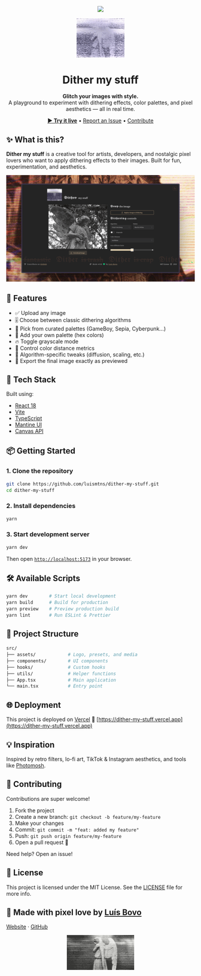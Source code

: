 <p align="center">
  <img src="https://github.com/luismtns/dither-my-stuff/actions/workflows/lint.yml/badge.svg" />
</p>

<p align="center">
  <img src="./public/logo.gif" width="128" alt="Dither my stuff logo" />
</p>

<h1 align="center">Dither my stuff</h1>

<p align="center">
  <strong>Glitch your images with style.</strong><br />
  A playground to experiment with dithering effects, color palettes, and pixel aesthetics — all in real time.
</p>

<p align="center">
  <a href="https://dither-my-stuff.vercel.app/" target="_blank"><strong>▶ Try it live</strong></a> •
  <a href="https://github.com/luismtns/dither-my-stuff/issues">Report an Issue</a> •
  <a href="#-contributing">Contribute</a>
</p>

## ✨ What is this?

**Dither my stuff** is a creative tool for artists, developers, and nostalgic pixel lovers who want to apply dithering effects to their images.
Built for fun, experimentation, and aesthetics.

![Screenshot](./screenshots/1.png)

## 🎨 Features

- ✅ Upload any image
- 🎚️ Choose between classic dithering algorithms
- 🎨 Pick from curated palettes (GameBoy, Sepia, Cyberpunk...)
- 🧪 Add your own palette (hex colors)
- 🔥 Toggle grayscale mode
- 🧠 Control color distance metrics
- 🔧 Algorithm-specific tweaks (diffusion, scaling, etc.)
- 📀 Export the final image exactly as previewed

## 🚀 Tech Stack

Built using:

- [React 18](https://reactjs.org/)
- [Vite](https://vitejs.dev/)
- [TypeScript](https://www.typescriptlang.org/)
- [Mantine UI](https://mantine.dev/)
- [Canvas API](https://developer.mozilla.org/en-US/docs/Web/API/Canvas_API)

## 📦 Getting Started

### 1. Clone the repository

```bash
git clone https://github.com/luismtns/dither-my-stuff.git
cd dither-my-stuff
```

### 2. Install dependencies

```bash
yarn
```

### 3. Start development server

```bash
yarn dev
```

Then open [`http://localhost:5173`](http://localhost:5173) in your browser.

## 🛠 Available Scripts

```bash
yarn dev        # Start local development
yarn build      # Build for production
yarn preview    # Preview production build
yarn lint       # Run ESLint & Prettier
```

## 📁 Project Structure

```bash
src/
├── assets/            # Logo, presets, and media
├── components/        # UI components
├── hooks/             # Custom hooks
├── utils/             # Helper functions
├── App.tsx            # Main application
└── main.tsx           # Entry point
```

## 🌐 Deployment

This project is deployed on [Vercel](https://vercel.com/)
🔗 [https://dither-my-stuff.vercel.app](https://dither-my-stuff.vercel.app)

## 💡 Inspiration

Inspired by retro filters, lo-fi art, TikTok & Instagram aesthetics, and tools like [Photomosh](https://photomosh.com/).

## 🤝 Contributing

Contributions are super welcome!

1. Fork the project
2. Create a new branch: `git checkout -b feature/my-feature`
3. Make your changes
4. Commit: `git commit -m "feat: added my feature"`
5. Push: `git push origin feature/my-feature`
6. Open a pull request 🙌

Need help? Open an issue!

## 📄 License

This project is licensed under the MIT License.
See the [LICENSE](./LICENSE) file for more info.

## 💚 Made with pixel love by **[Luís Bovo](https://luisbovo.com.br)**

[Website](https://luisbovo.com.br) · [GitHub](https://github.com/luismtns)

<p align="center">
  <img src="./public/footer-dither.gif" alt="footer dither" width="180" />
</p>
